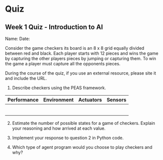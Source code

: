 # Quiz

## Week 1 Quiz - Introduction to AI

Name: 
Date: 

Consider the game checkers its board is an 8 x 8 grid equally divided between red and black.  Each player starts with 12 pieces and wins the game by capturing the other players pieces by jumping or capturing them.  To win the game a player must capture all the opponents pieces.

During the course of the quiz, if you use an external resource, please site it and include the URL.


1. Describe checkers using the PEAS framework.  

| Performance | Environment | Actuators | Sensors |
| ----------- | :---------: | :-------: | ------: |
|             |             |           |         |
|             |             |           |         |
|             |             |           |         |
|             |             |           |         |
|             |             |           |         |
|             |             |           |         |



2. Estimate the number of possible states for a game of checkers.  Explain your reasoning and how arrived at each value.










3. Implement your response to question 2 in Python code. 












4. Which type of agent program would you choose to play checkers and why?  

